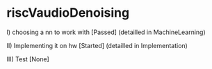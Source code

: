 # riscVaudioDenoising

I) choosing a nn to work with [Passed] (detailled in MachineLearning)

II) Implementing it on hw [Started] (detailled in Implementation)

III) Test [None]